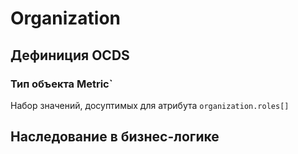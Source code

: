 # Organization
## Дефиниция OCDS
[](/schema/definitions/Organization/Organization.schema.json)
### Тип объекта Metric`
Набор значений, досуптимых для атрибута `organization.roles[]`
[](/schema/definitions/codelists/partyRoles.csv)
## Наследование в бизнес-логике
[](/schema/definitions/Organization/Organization.schema.json#/properties)
